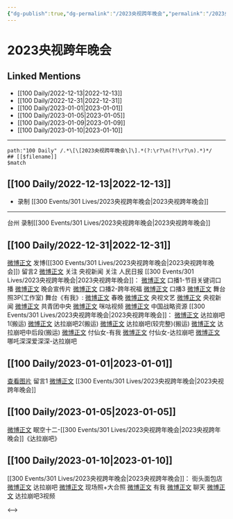 ```yaml
---
{"dg-publish":true,"dg-permalink":"/2023央视跨年晚会","permalink":"/2023央视跨年晚会/","title":"2023央视跨年晚会"}
---
```


# 2023央视跨年晚会

## Linked Mentions
- [[100 Daily/2022-12-13\|2022-12-13]]
- [[100 Daily/2022-12-31\|2022-12-31]]
- [[100 Daily/2023-01-01\|2023-01-01]]
- [[100 Daily/2023-01-05\|2023-01-05]]
- [[100 Daily/2023-01-09\|2023-01-09]]
- [[100 Daily/2023-01-10\|2023-01-10]]


---

```expander
path:"100 Daily" /.*\[\[2023央视跨年晚会\]\].*(?:\r?\n(?!\r?\n).*)*/
## [[$filename]]
$match
```
## [[100 Daily/2022-12-13\|2022-12-13]]
  - 录制 [[300 Events/301 Lives/2023央视跨年晚会\|2023央视跨年晚会]]
---

台州 录制[[300 Events/301 Lives/2023央视跨年晚会\|2023央视跨年晚会]]

## [[100 Daily/2022-12-31\|2022-12-31]]

[微博正文](https://m.weibo.cn/1736988591/4852864135201032) 发博([[300 Events/301 Lives/2023央视跨年晚会\|2023央视跨年晚会]])
留言2 [微博正文](https://m.weibo.cn/2656274875/4852857180271338)
关注 央视新闻
关注 人民日报
[[300 Events/301 Lives/2023央视跨年晚会\|2023央视跨年晚会]]：
[微博正文](https://m.weibo.cn/3506728370/4852671477713127) 口播1-节目关键词口播
[微博正文](https://m.weibo.cn/2210168325/4852692872333692) 晚会宣传片
[微博正文](https://m.weibo.cn/3506728370/4852724326213049) 口播2-跨年祝福
[微博正文](https://m.weibo.cn/3506728370/4852731876218926) 口播3
[微博正文](https://m.weibo.cn/7478855230/4852924809742699) 舞台照3P(工作室)
舞台《有我》:
[微博正文](https://m.weibo.cn/3506728370/4852857452631214) 春晚
[微博正文](https://m.weibo.cn/2210168325/4852856420842040) 央视文艺
[微博正文](https://m.weibo.cn/2656274875/4852857180271338) 央视新闻
[微博正文](https://m.weibo.cn/3937348351/4852867988980691) 共青团中央
[微博正文](https://m.weibo.cn/1809436135/4853133745066829) 咪咕视频
[微博正文](http://weibo.com/7774089243/MmbpXr2h8) 中国战略资源
[[300 Events/301 Lives/2023央视跨年晚会\|2023央视跨年晚会]]：
[微博正文](https://m.weibo.cn/7573664941/4852882790945179) 达拉崩吧1(搬运)
[微博正文](https://m.weibo.cn/5122158435/4852901299630617) 达拉崩吧2(搬运)
[微博正文](https://m.weibo.cn/5233410965/4853116517744766) 达拉崩吧(较完整)(搬运)
[微博正文](https://m.weibo.cn/6153221451/4853185674744446) 达拉崩吧中后段(搬运)
[微博正文](https://m.weibo.cn/7712568984/4852839153409189) 付仙女-有我
[微博正文](https://m.weibo.cn/7712568984/4853466126092916) 付仙女-达拉崩吧
[微博正文](https://m.weibo.cn/7693359824/4853571735004175) 哪吒深深爱深深-达拉崩吧

## [[100 Daily/2023-01-01\|2023-01-01]]

[查看图片](https://wx2.sinaimg.cn/large/0088n2Pggy1h9ok2ts3h9j30yi074t92.jpg) 留言1 [微博正文](https://m.weibo.cn/3937348351/4852867988980691) [[300 Events/301 Lives/2023央视跨年晚会\|2023央视跨年晚会]]

## [[100 Daily/2023-01-05\|2023-01-05]]

[微博正文](https://m.weibo.cn/6296641106/4852898527186245) 眠空十二-[[300 Events/301 Lives/2023央视跨年晚会\|2023央视跨年晚会]]《达拉崩吧》

## [[100 Daily/2023-01-10\|2023-01-10]]

[[300 Events/301 Lives/2023央视跨年晚会\|2023央视跨年晚会]]：
街头面包店
[微博正文](https://m.weibo.cn/5833124464/4853382273313836) 达拉崩吧
[微博正文](https://m.weibo.cn/5833124464/4853382731530779) 现场照+大合照
[微博正文](https://m.weibo.cn/5833124464/4855799958997320) 有我
[微博正文](https://m.weibo.cn/5833124464/4856010894478419) 聊天
[微博正文](https://m.weibo.cn/5833124464/4856032901731699) 达拉崩吧3视频

<-->
